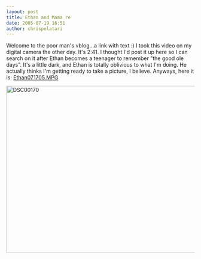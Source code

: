 ```yaml
---
layout: post
title: Ethan and Mama re
date: 2005-07-19 16:51
author: chrispelatari
---
```

Welcome to the poor man's vblog...a link with text :) I took this video on my digital camera the other day. It's 2:41. I thought I'd post it up here so I can search on it after Ethan becomes a teenager to remember "the good ole days". It's a little dark, and Ethan is totally oblivious to what I'm doing. He actually thinks I'm getting ready to take a picture, I believe. Anyways, here it is: <a href="http://www.bluefenix.net/videos/Ethan071705.MPG">Ethan071705.MPG</a>

<a href="http://chrispelatari.files.wordpress.com/2005/07/dsc00170.jpg"><img class="alignnone size-full wp-image-1195" alt="DSC00170" src="http://chrispelatari.files.wordpress.com/2005/07/dsc00170.jpg" width="593" height="444" /></a>
